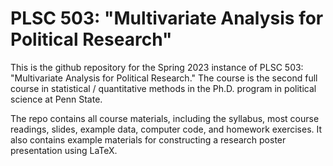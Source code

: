 # PLSC 503: "Multivariate Analysis for Political Research"

This is the github repository for the Spring 2023 instance of PLSC 503: "Multivariate Analysis for Political Research." The course is the second full course in statistical / quantitative methods in the Ph.D. program in political science at Penn State.

The repo contains all course materials, including the syllabus, most course readings, slides, example data, computer code, and homework exercises. It also contains example materials for constructing a research poster presentation using LaTeX.
